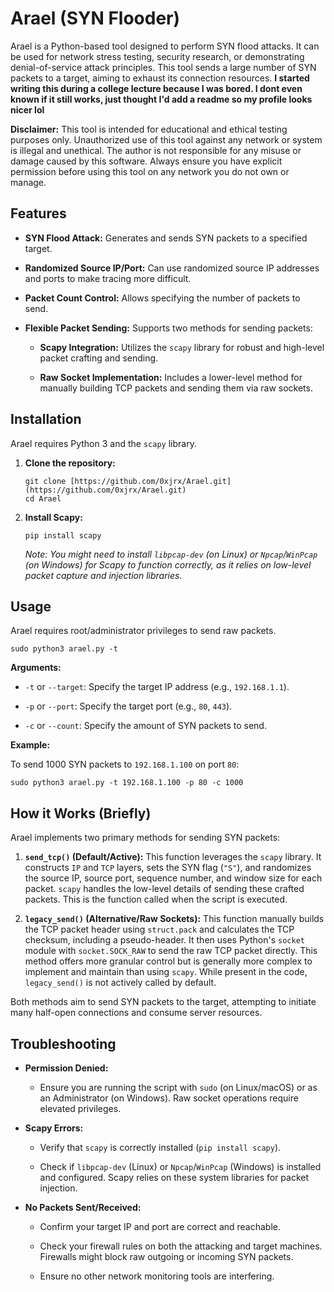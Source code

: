 # Arael (SYN Flooder)

Arael is a Python-based tool designed to perform SYN flood attacks. It can be used for network stress testing, security research, or demonstrating denial-of-service attack principles. This tool sends a large number of SYN packets to a target, aiming to exhaust its connection resources. 
**I started writing this during a college lecture because I was bored. I dont even known if it still works, just thought I'd add a readme so my profile looks nicer lol**

**Disclaimer:** This tool is intended for educational and ethical testing purposes only. Unauthorized use of this tool against any network or system is illegal and unethical. The author is not responsible for any misuse or damage caused by this software. Always ensure you have explicit permission before using this tool on any network you do not own or manage.

## Features

* **SYN Flood Attack:** Generates and sends SYN packets to a specified target.

* **Randomized Source IP/Port:** Can use randomized source IP addresses and ports to make tracing more difficult.

* **Packet Count Control:** Allows specifying the number of packets to send.

* **Flexible Packet Sending:** Supports two methods for sending packets:

    * **Scapy Integration:** Utilizes the `scapy` library for robust and high-level packet crafting and sending.

    * **Raw Socket Implementation:** Includes a lower-level method for manually building TCP packets and sending them via raw sockets.

## Installation

Arael requires Python 3 and the `scapy` library.

1.  **Clone the repository:**

    ```
    git clone [https://github.com/0xjrx/Arael.git](https://github.com/0xjrx/Arael.git)
    cd Arael

    ```

2.  **Install Scapy:**

    ```
    pip install scapy

    ```

    *Note: You might need to install `libpcap-dev` (on Linux) or `Npcap`/`WinPcap` (on Windows) for Scapy to function correctly, as it relies on low-level packet capture and injection libraries.*

## Usage

Arael requires root/administrator privileges to send raw packets.
```
sudo python3 arael.py -t

```
**Arguments:**

* `-t` or `--target`: Specify the target IP address (e.g., `192.168.1.1`).

* `-p` or `--port`: Specify the target port (e.g., `80`, `443`).

* `-c` or `--count`: Specify the amount of SYN packets to send.

**Example:**

To send 1000 SYN packets to `192.168.1.100` on port `80`:

```
sudo python3 arael.py -t 192.168.1.100 -p 80 -c 1000

```
## How it Works (Briefly)

Arael implements two primary methods for sending SYN packets:

1.  **`send_tcp()` (Default/Active):** This function leverages the `scapy` library. It constructs `IP` and `TCP` layers, sets the SYN flag (`"S"`), and randomizes the source IP, source port, sequence number, and window size for each packet. `scapy` handles the low-level details of sending these crafted packets. This is the function called when the script is executed.

2.  **`legacy_send()` (Alternative/Raw Sockets):** This function manually builds the TCP packet header using `struct.pack` and calculates the TCP checksum, including a pseudo-header. It then uses Python's `socket` module with `socket.SOCK_RAW` to send the raw TCP packet directly. This method offers more granular control but is generally more complex to implement and maintain than using `scapy`. While present in the code, `legacy_send()` is not actively called by default.

Both methods aim to send SYN packets to the target, attempting to initiate many half-open connections and consume server resources.

## Troubleshooting

* **Permission Denied:**

    * Ensure you are running the script with `sudo` (on Linux/macOS) or as an Administrator (on Windows). Raw socket operations require elevated privileges.

* **Scapy Errors:**

    * Verify that `scapy` is correctly installed (`pip install scapy`).

    * Check if `libpcap-dev` (Linux) or `Npcap`/`WinPcap` (Windows) is installed and configured. Scapy relies on these system libraries for packet injection.

* **No Packets Sent/Received:**

    * Confirm your target IP and port are correct and reachable.

    * Check your firewall rules on both the attacking and target machines. Firewalls might block raw outgoing or incoming SYN packets.

    * Ensure no other network monitoring tools are interfering.

